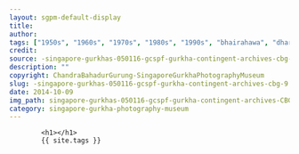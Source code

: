 ```yaml
---
layout: sgpm-default-display
title: 
author: 
tags: ["1950s", "1960s", "1970s", "1980s", "1990s", "bhairahawa", "dharan", "gurkhas", "kathmandu", "nepal", "pokhara", "singapore", "singapore gurkha archive", "singapore gurkha old photographs", "singapore gurkha photography museum", "singapore gurkhas"]
credit: 
source: -singapore-gurkhas-050116-gcspf-gurkha-contingent-archives-cbg-9
description: ""
copyright: ChandraBahadurGurung-SingaporeGurkhaPhotographyMuseum
slug: -singapore-gurkhas-050116-gcspf-gurkha-contingent-archives-cbg-9
date: 2014-10-09
img_path: singapore-gurkhas-050116-gcspf-gurkha-contingent-archives-CBG-9.jpg
category: singapore-gurkha-photography-museum
---
```

	 		

	 		<h1></h1>
	 		{{ site.tags }}
	 		
